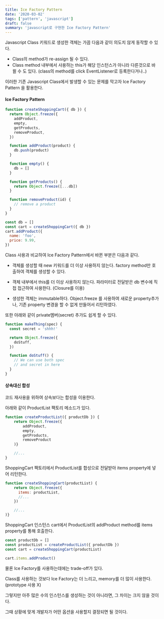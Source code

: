 ```yaml
---
title: Ice Factory Pattern
date: '2020-03-02'
tags: ['pattern', 'javascript']
draft: false
summary: 'javascript로 구현한 Ice Factory Pattern'
---
```


Javascript Class 키워드로 생성한 객체는 가끔 다음과 같이 의도치 않게 동작할 수 있다.

- Class의 method가 re-assign 될 수 있다.
- Class method 내부에서 사용하는 this가 해당 인스턴스가 아니라 다른것으로 바뀔 수 도 있다. (class의 method를 click EventListener로 등록한다거나..)

이러한 기존 Javascript Class에서 발생할 수 있는 문제를 막고자 Ice Factory Pattern 을 활용한다.

#### Ice Factory Pattern

```js
function createShoppingCart({ db }) {
  return Object.freeze({
    addProduct,
    empty,
    getProducts,
    removeProduct,
  })

  function addProduct(product) {
    db.push(product)
  }

  function empty() {
    db = []
  }

  function getProducts() {
    return Object.freeze([...db])
  }

  function removeProduct(id) {
    // remove a product
  }
}

const db = []
const cart = createShoppingCart({ db })
cart.addProduct({
  name: 'foo',
  price: 9.99,
})
```

Class 사용과 비교하여 Ice Factory Pattern에서 바뀐 부분은 다음과 같다.

- 객체를 생성할 때 new 키워드를 더 이상 사용하지 않는다. factory method만 호출하여 객체를 생성할 수 있다.

- 객체 내부에서 this를 더 이상 사용하지 않는다. 파라미터로 전달받은 db 변수에 직접 접근하여 사용한다. (Closure를 이용)

- 생성한 객체는 immutable하다. Object.freeze 를 사용하여 새로운 property추가나, 기존 property 변경을 할 수 없게 만들어서 리턴하였다.

또한 아래와 같이 private멤버(secret) 추가도 쉽게 할 수 있다.

```js
function makeThing(spec) {
  const secret = 'shhh!'

  return Object.freeze({
    doStuff,
  })

  function doStuff() {
    // We can use both spec
    // and secret in here
  }
}
```

#### 상속대신 합성

코드 재사용을 위하여 상속보다는 합성을 이용한다.

아래와 같이 ProductList 팩토리 메소드가 있다.

```js
function createProductList({ productDb }) {
    return Object.freeze({
        addProduct,
        empty,
        getProducts,
        removeProduct
    )}

    //...
}
```

ShoppingCart 팩토리에서 ProductList를 합성으로 전달받아 items property에 넣어 리턴한다.

```js
function createShoppingCart(productList) {
    return Object.freeze({
      items: productList,
      //...
    })

    //...
)}
```

ShoppingCart 인스턴스 cart에서 ProductList의 addProduct method를 items property를 통해 호출한다.

```js
const productDb = []
const productList = createProductList({ productDb })
const cart = createShoppingCart(productList)

cart.items.addProduct()
```

물론 Ice Factory를 사용하는데에는 trade-off가 있다.

Class를 사용하는 것보다 Ice Factory는 더 느리고, memory를 더 많이 사용한다. (prototype 사용 X)

그렇지만 아주 많은 수의 인스턴스를 생성하는 것이 아니라면, 그 차이는 크지 않을 것이다.

그때 상황에 맞게 개발자가 어떤 옵션을 사용할지 결정되면 될 것이다.
